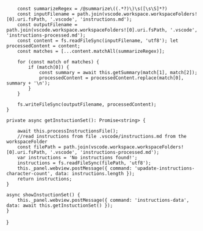         const summarizeRegex = /@summarize\((.*?)\)\s([\s\S]*?)
        const inputFilename = path.join(vscode.workspace.workspaceFolders![0].uri.fsPath, '.vscode', 'instructions.md');
        const outputFilename = path.join(vscode.workspace.workspaceFolders![0].uri.fsPath, '.vscode', 'instructions-processed.md');
        const content = fs.readFileSync(inputFilename, 'utf8'); let processedContent = content;
        const matches = [...content.matchAll(summarizeRegex)];

        for (const match of matches) {
            if (match[0]) {
                const summary = await this.getSummary(match[1], match[2]);
                processedContent = processedContent.replace(match[0], summary + '\n');
            }
        }

        fs.writeFileSync(outputFilename, processedContent);
    }

    private async getInstuctionSet(): Promise<string> {

        await this.processInstructionsFile();
        //read instructions from file .vscode/instructions.md from the workspaceFolder
        const filePath = path.join(vscode.workspace.workspaceFolders![0].uri.fsPath, '.vscode', 'instructions-processed.md');
        var instructions = 'No instructions found!';
        instructions = fs.readFileSync(filePath, 'utf8');
        this._panel.webview.postMessage({ command: 'upadate-instructions-character-count', data: instructions.length });
        return instructions;
    }

    async showInstuctionSet() {
        this._panel.webview.postMessage({ command: 'instructions-data', data: await this.getInstuctionSet() });
    }

}